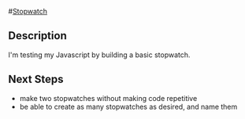 #[Stopwatch](https://stopwatches.netlify.app/)

## Description

I'm testing my Javascript by building a basic stopwatch.

## Next Steps

- make two stopwatches without making code repetitive
- be able to create as many stopwatches as desired, and name them
